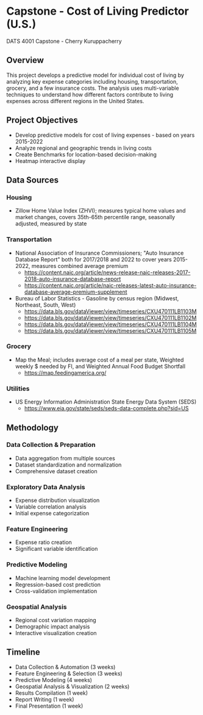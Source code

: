# Capstone - Cost of Living Predictor (U.S.)
DATS 4001 Capstone - Cherry Kuruppacherry

## Overview
This project develops a predictive model for individual cost of living by analyzing key expense categories including housing, transportation, grocery, and a few insurance costs. The analysis uses multi-variable techniques to understand how different factors contribute to living expenses across different regions in the United States.

## Project Objectives
- Develop predictive models for cost of living expenses - based on years 2015-2022
- Analyze regional and geographic trends in living costs
- Create Benchmarks for location-based decision-making
- Heatmap interactive display

## Data Sources
### Housing
- Zillow Home Value Index (ZHVI); measures typical home values and market changes, covers 35th-65th percentile range, seasonally adjusted, measured by state

### Transportation
- National Association of Insurance Commissioners; "Auto Insurance Database Report" both for 2017/2018 and 2022 to cover years 2015-2022, measures combined average premium
   - https://content.naic.org/article/news-release-naic-releases-2017-2018-auto-insurance-database-report
   - https://content.naic.org/article/naic-releases-latest-auto-insurance-database-average-premium-supplement
- Bureau of Labor Statistics - Gasoline by census region (Midwest, Northeast, South, West)
   - https://data.bls.gov/dataViewer/view/timeseries/CXU470111LB1103M
   - https://data.bls.gov/dataViewer/view/timeseries/CXU470111LB1102M
   - https://data.bls.gov/dataViewer/view/timeseries/CXU470111LB1104M
   - https://data.bls.gov/dataViewer/view/timeseries/CXU470111LB1105M

### Grocery
- Map the Meal; includes average cost of a meal per state,  Weighted weekly $ needed by FI, and  Weighted Annual Food Budget Shortfall
   - https://map.feedingamerica.org/

### Utilities
- US Energy Information Administration State Energy Data System (SEDS)
   - https://www.eia.gov/state/seds/seds-data-complete.php?sid=US

## Methodology
### Data Collection & Preparation

   -  Data aggregation from multiple sources
   -  Dataset standardization and normalization
   -   Comprehensive dataset creation


### Exploratory Data Analysis

 -    Expense distribution visualization
 -    Variable correlation analysis
 -    Initial expense categorization


### Feature Engineering

-   Expense ratio creation
-  Significant variable identification


### Predictive Modeling

 -    Machine learning model development
 -    Regression-based cost prediction
 -    Cross-validation implementation


### Geospatial Analysis

-  Regional cost variation mapping
 -    Demographic impact analysis
- Interactive visualization creation

## Timeline
- Data Collection & Automation (3 weeks)
- Feature Engineering & Selection (3 weeks)
- Predictive Modeling (4 weeks)
- Geospatial Analysis & Visualization (2 weeks)
- Results Compilation (1 week)
- Report Writing (1 week)
- Final Presentation (1 week)



